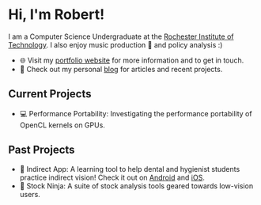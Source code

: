 # Hi, I'm Robert! 
I am a Computer Science Undergraduate at the [Rochester Institute of Technology](https://www.rit.edu/). I also enjoy music production 🎵 and policy analysis :)

- 🌐 Visit my [portfolio website](https://rhochgraf21.github.io/cv) for more information and to get in touch.
- 👋 Check out my personal [blog](https://rhochgraf21.github.io/cv/blog) for articles and recent projects.

## Current Projects
- 💻 Performance Portability: Investigating the performance portability of OpenCL kernels on GPUs.

## Past Projects
- 🦷 Indirect App: A learning tool to help dental and hygienist students practice indirect vision! Check it out on [Android](https://play.google.com/store/apps/details?id=com.IndirectApp.IndirectApp) and [iOS](https://apps.apple.com/us/app/indirect-app/id1529541335).
- 🥷 Stock Ninja: A suite of stock analysis tools geared towards low-vision users.
